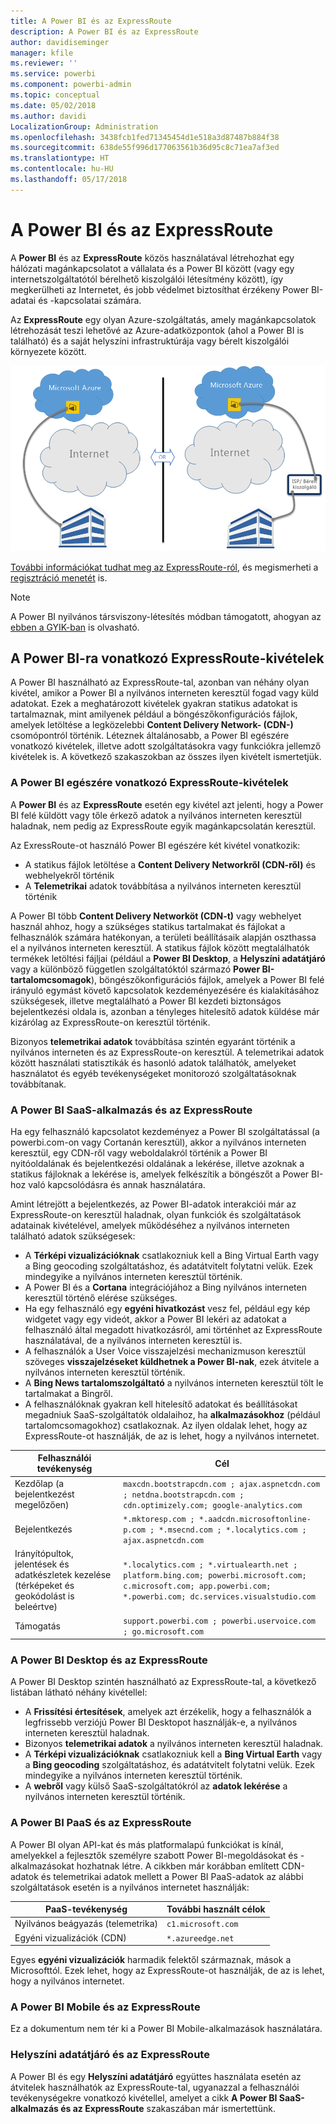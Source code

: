 ```yaml
---
title: A Power BI és az ExpressRoute
description: A Power BI és az ExpressRoute
author: davidiseminger
manager: kfile
ms.reviewer: ''
ms.service: powerbi
ms.component: powerbi-admin
ms.topic: conceptual
ms.date: 05/02/2018
ms.author: davidi
LocalizationGroup: Administration
ms.openlocfilehash: 3438fcb1fed71345454d1e518a3d87487b884f38
ms.sourcegitcommit: 638de55f996d177063561b36d95c8c71ea7af3ed
ms.translationtype: HT
ms.contentlocale: hu-HU
ms.lasthandoff: 05/17/2018
---
```

# <a name="power-bi-and-expressroute"></a>A Power BI és az ExpressRoute
A **Power BI** és az **ExpressRoute** közös használatával létrehozhat egy hálózati magánkapcsolatot a vállalata és a Power BI között (vagy egy internetszolgáltatótól bérelhető kiszolgálói létesítmény között), így megkerülheti az Internetet, és jobb védelmet biztosíthat érzékeny Power BI-adatai és -kapcsolatai számára.

Az **ExpressRoute** egy olyan Azure-szolgáltatás, amely magánkapcsolatok létrehozását teszi lehetővé az Azure-adatközpontok (ahol a Power BI is található) és a saját helyszíni infrastruktúrája vagy bérelt kiszolgálói környezete között.

![](media/service-admin-power-bi-expressroute/pbi_expressroute_1.png)

[További információkat tudhat meg az ExpressRoute-ról](https://azure.microsoft.com/services/expressroute/), és megismerheti a [regisztráció menetét](https://azure.microsoft.com/pricing/details/expressroute/) is.

> [!NOTE]
> A Power BI nyilvános társviszony-létesítés módban támogatott, ahogyan az [ebben a GYIK-ban](https://docs.microsoft.com/azure/expressroute/expressroute-faqs) is olvasható.
> 
> 

## <a name="power-bi-expressroute-exceptions"></a>A Power BI-ra vonatkozó ExpressRoute-kivételek
A Power BI használható az ExpressRoute-tal, azonban van néhány olyan kivétel, amikor a Power BI a nyilvános interneten keresztül fogad vagy küld adatokat. Ezek a meghatározott kivételek gyakran statikus adatokat is tartalmaznak, mint amilyenek például a böngészőkonfigurációs fájlok, amelyek letöltése a legközelebbi **Content Delivery Network- (CDN-)** csomópontról történik. Léteznek általánosabb, a Power BI egészére vonatkozó kivételek, illetve adott szolgáltatásokra vagy funkciókra jellemző kivételek is. A következő szakaszokban az összes ilyen kivételt ismertetjük.

### <a name="overall-exceptions-to-power-bi-and-expressroute"></a>A Power BI egészére vonatkozó ExpressRoute-kivételek
A **Power BI** és az **ExpressRoute** esetén egy kivétel azt jelenti, hogy a Power BI felé küldött vagy tőle érkező adatok a nyilvános interneten keresztül haladnak, nem pedig az ExpressRoute egyik magánkapcsolatán keresztül.

Az ExressRoute-ot használó Power BI egészére két kivétel vonatkozik:

* A statikus fájlok letöltése a **Content Delivery Networkről (CDN-ről)** és webhelyekről történik
* A **Telemetrikai** adatok továbbítása a nyilvános interneten keresztül történik

A Power BI több **Content Delivery Networköt (CDN-t)** vagy webhelyet használ ahhoz, hogy a szükséges statikus tartalmakat és fájlokat a felhasználók számára hatékonyan, a területi beállításaik alapján oszthassa el a nyilvános interneten keresztül. A statikus fájlok között megtalálhatók termékek letöltési fájljai (például a **Power BI Desktop**, a **Helyszíni adatátjáró** vagy a különböző független szolgáltatóktól származó **Power BI-tartalomcsomagok**), böngészőkonfigurációs fájlok, amelyek a Power BI felé irányuló egymást követő kapcsolatok kezdeményezésére és kialakításához szükségesek, illetve megtalálható a Power BI kezdeti biztonságos bejelentkezési oldala is, azonban a tényleges hitelesítő adatok küldése már kizárólag az ExpressRoute-on keresztül történik.   

Bizonyos **telemetrikai adatok** továbbítása szintén egyaránt történik a nyilvános interneten és az ExpressRoute-on keresztül. A telemetrikai adatok között használati statisztikák és hasonló adatok találhatók, amelyeket használatot és egyéb tevékenységeket monitorozó szolgáltatásoknak továbbítanak.

### <a name="power-bi-saas-application-and-expressroute"></a>A Power BI SaaS-alkalmazás és az ExpressRoute
Ha egy felhasználó kapcsolatot kezdeményez a Power BI szolgáltatással (a powerbi.com-on vagy Cortanán keresztül), akkor a nyilvános interneten keresztül, egy CDN-ről vagy weboldalakról történik a Power BI nyitóoldalának és bejelentkezési oldalának a lekérése, illetve azoknak a statikus fájloknak a lekérése is, amelyek felkészítik a böngészőt a Power BI-hoz való kapcsolódásra és annak használatára.

Amint létrejött a bejelentkezés, az Power BI-adatok interakciói már az ExpressRoute-on keresztül haladnak, olyan funkciók és szolgáltatások adatainak kivételével, amelyek működéséhez a nyilvános interneten található adatok szükségesek:

* A **Térképi vizualizációknak** csatlakozniuk kell a Bing Virtual Earth vagy a Bing geocoding szolgáltatáshoz, és adatátvitelt folytatni velük. Ezek mindegyike a nyilvános interneten keresztül történik.
* A Power BI és a **Cortana** integrációjához a Bing nyilvános interneten keresztül történő elérése szükséges.
* Ha egy felhasználó egy **egyéni hivatkozást** vesz fel, például egy kép widgetet vagy egy videót, akkor a Power BI lekéri az adatokat a felhasználó által megadott hivatkozásról, ami történhet az ExpressRoute használatával, de a nyilvános interneten keresztül is.
* A felhasználók a User Voice visszajelzési mechanizmuson keresztül szöveges **visszajelzéseket küldhetnek a Power BI-nak**, ezek átvitele a nyilvános interneten keresztül történik.
* A **Bing News tartalomszolgáltató** a nyilvános interneten keresztül tölt le tartalmakat a Bingről.
* A felhasználóknak gyakran kell hitelesítő adatokat és beállításokat megadniuk SaaS-szolgáltatók oldalaihoz, ha **alkalmazásokhoz** (például tartalomcsomagokhoz) csatlakoznak. Az ilyen oldalak lehet, hogy az ExpressRoute-ot használják, de az is lehet, hogy a nyilvános internetet.

| Felhasználói tevékenység | Cél |
| --- | --- |
| Kezdőlap (a bejelentkezést megelőzően) |`maxcdn.bootstrapcdn.com ; ajax.aspnetcdn.com ; netdna.bootstrapcdn.com ; cdn.optimizely.com; google-analytics.com ` |
| Bejelentkezés |`*.mktoresp.com ; *.aadcdn.microsoftonline-p.com ; *.msecnd.com ; *.localytics.com ; ajax.aspnetcdn.com` |
| Irányítópultok, jelentések és adatkészletek kezelése (térképeket és geokódolást is beleértve) |`*.localytics.com ; *.virtualearth.net ; platform.bing.com; powerbi.microsoft.com; c.microsoft.com; app.powerbi.com; *.powerbi.com; dc.services.visualstudio.com ` |
| Támogatás |`support.powerbi.com ; powerbi.uservoice.com ; go.microsoft.com ` |

### <a name="power-bi-desktop-and-expressroute"></a>A Power BI Desktop és az ExpressRoute
A Power BI Desktop szintén használható az ExpressRoute-tal, a következő listában látható néhány kivétellel:

* A **Frissítési értesítések**, amelyek azt érzékelik, hogy a felhasználók a legfrissebb verziójú Power BI Desktopot használják-e, a nyilvános interneten keresztül haladnak.
* Bizonyos **telemetrikai adatok** a nyilvános interneten keresztül haladnak.
* A **Térképi vizualizációknak** csatlakozniuk kell a **Bing Virtual Earth** vagy a **Bing geocoding** szolgáltatáshoz, és adatátvitelt folytatni velük. Ezek mindegyike a nyilvános interneten keresztül történik.
* A **webről** vagy külső SaaS-szolgáltatókról az **adatok lekérése** a nyilvános interneten keresztül történik.

### <a name="power-bi-paas-and-expressroute"></a>A Power BI PaaS és az ExpressRoute
A Power BI olyan API-kat és más platformalapú funkciókat is kínál, amelyekkel a fejlesztők személyre szabott Power BI-megoldásokat és -alkalmazásokat hozhatnak létre. A cikkben már korábban említett CDN-adatok és telemetrikai adatok mellett a Power BI PaaS-adatok az alábbi szolgáltatások esetén is a nyilvános internetet használják:

| PaaS-tevékenység | További használt célok |
| --- | --- |
| Nyilvános beágyazás (telemetrika) |`c1.microsoft.com` |
| Egyéni vizualizációk (CDN) |`*.azureedge.net` |

Egyes **egyéni vizualizációk** harmadik felektől származnak, mások a Microsofttól. Ezek lehet, hogy az ExpressRoute-ot használják, de az is lehet, hogy a nyilvános internetet.

### <a name="power-bi-mobile-and-expressroute"></a>A Power BI Mobile és az ExpressRoute
Ez a dokumentum nem tér ki a Power BI Mobile-alkalmazások használatára.  

### <a name="on-premises-data-gateway-and-expressroute"></a>Helyszíni adatátjáró és az ExpressRoute
A Power BI és egy **Helyszíni adatátjáró** együttes használata esetén az átvitelek használhatók az ExpressRoute-tal, ugyanazzal a felhasználói tevékenységekre vonatkozó kivétellel, amelyet a cikk **A Power BI SaaS-alkalmazás és az ExpressRoute** szakaszában már ismertettünk.  

